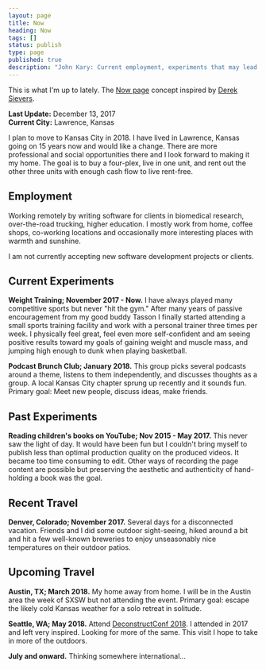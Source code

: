 ```yaml
---
layout: page
title: Now
heading: Now
tags: []
status: publish
type: page
published: true
description: "John Kary: Current employment, experiments that may lead to projects, interests, books and travel"
---
```

This is what I'm up to lately. The [Now page](http://nownownow.com/about) concept inspired by [Derek Sievers](https://sivers.org/now).

**Last Update:** December 13, 2017<br>
**Current City:** Lawrence, Kansas

I plan to move to Kansas City in 2018. I have lived in Lawrence, Kansas
going on 15 years now and would like a change. There are more
professional and social opportunities there and I look forward to
making it my home. The goal is to buy a four-plex,
live in one unit, and rent out the other three units with enough cash
flow to live rent-free.

## Employment

Working remotely by writing software for clients in biomedical research, over-the-road trucking, higher education. I mostly work from home, coffee shops, co-working locations and occasionally more interesting places with warmth and sunshine.

I am not currently accepting new software development projects or clients.

## Current Experiments

**Weight Training; November 2017 - Now.** I have always played many
competitive sports but never "hit the gym." After many years of passive
encouragement from my good buddy Tasson I finally started attending a
small sports training facility and work with a personal
trainer three times per week. I physically feel great, feel even more
self-confident and am seeing positive results toward my goals of gaining
weight and muscle mass, and jumping high enough to dunk when playing basketball.

**Podcast Brunch Club; January 2018.** This group picks several podcasts around a theme, listens to them independently, and discusses thoughts as a group. A local Kansas City chapter sprung up recently and it sounds fun. Primary goal: Meet new people, discuss ideas, make friends.

## Past Experiments

**Reading children's books on YouTube; Nov 2015 - May 2017.** This never
saw the light of day. It would
have been fun but I couldn't bring myself to publish less than optimal
production quality on the produced videos.
It became too time consuming to edit. Other ways
of recording the page content are possible but preserving the aesthetic and
authenticity of hand-holding a book was the goal.

## Recent Travel

**Denver, Colorado; November 2017.** Several days for a disconnected
vacation. Friends and I did some outdoor sight-seeing, hiked around a
bit and hit a few well-known breweries to enjoy unseasonably nice
temperatures on their outdoor patios.

## Upcoming Travel

**Austin, TX; March 2018.** My home away from home. I will be in the
Austin area the week of SXSW but not attending the event. Primary goal:
escape the likely cold Kansas weather for a solo retreat in solitude.

**Seattle, WA; May 2018.** Attend [DeconstructConf
2018](https://www.deconstructconf.com/). I attended in
2017 and left very inspired. Looking for more of the same. This visit I
hope to take in more of the outdoors.

**July and onward.** Thinking somewhere international...

